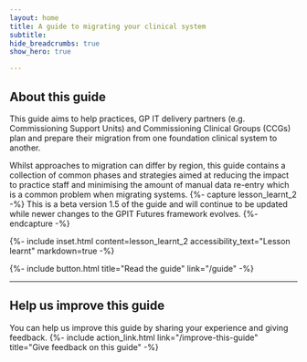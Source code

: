 ```yaml
---
layout: home
title: A guide to migrating your clinical system
subtitle: 
hide_breadcrumbs: true
show_hero: true

---
```

<!-- [UPLIFT] removed the word 'principal' from the title of the guide -->
<!-- [UPLIFT] replaced the word 'system' with 'solution'-->
## About this guide

This guide aims to help practices, GP IT delivery partners (e.g. Commissioning Support Units) and Commissioning Clinical Groups (CCGs) plan and prepare their migration from one foundation clinical system to another. 

Whilst approaches to migration can differ by region, this guide contains a collection of common phases and strategies aimed at reducing the impact to practice staff and minimising the amount of manual data re-entry which is a common problem when migrating systems.
{%- capture lesson_learnt_2 -%} This is a beta version 1.5 of the guide and will continue to be updated while newer changes to the GPIT Futures framework evolves.
{%- endcapture -%}

{%- include inset.html content=lesson_learnt_2 accessibility_text="Lesson learnt" markdown=true -%}

{%- include button.html title="Read the guide" link="/guide" -%}

* * *

## Help us improve this guide

You can help us improve this guide by sharing your experience and giving feedback.
{%- include action_link.html link="/improve-this-guide" title="Give feedback on this guide" -%}


